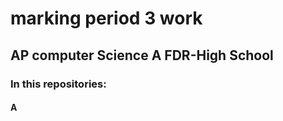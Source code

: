 # marking period 3 work

## AP computer Science A FDR-High School

### In this repositories:
#### A
